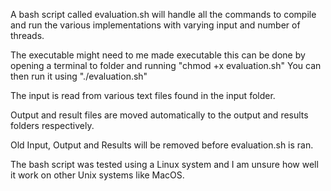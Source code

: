 A bash script called evaluation.sh will handle all the commands to compile and run the various implementations with varying input and number of threads.

The executable might need to me made executable this can be done by opening a terminal to folder and running "chmod +x evaluation.sh"
You can then run it using "./evaluation.sh"

The input is read from various text files found in the input folder.

Output and result files are moved automatically to the output and results folders respectively.

Old Input, Output and Results will be removed before evaluation.sh is ran.

The bash script was tested using a Linux system and I am unsure how well it work on other Unix systems like MacOS.
